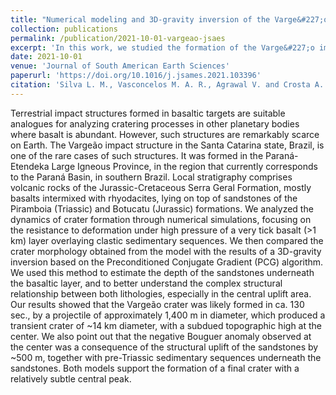 ```yaml
---
title: "Numerical modeling and 3D-gravity inversion of the Varge&#227;o impact structure formed in a mixed basalt/sandstone target, Paran&#225; Basin, Brazil"
collection: publications
permalink: /publication/2021-10-01-vargeao-jsaes
excerpt: 'In this work, we studied the formation of the Varge&#227;o impact structure through impact modeling.'
date: 2021-10-01
venue: 'Journal of South American Earth Sciences'
paperurl: 'https://doi.org/10.1016/j.jsames.2021.103396'
citation: 'Silva L. M., Vasconcelos M. A. R., Agrawal V. and Crosta A. P., Numerical modeling and 3D-gravity inversion of the Varge&#227;o impact structure formed in a mixed basalt/sandstone target of the Paran&#225; Basin, Brazil, <i>Journal of South American Earth Sciences</i>, <b>110</b> (2021), 103396.'
---
```


Terrestrial impact structures formed in basaltic targets are suitable analogues for analyzing cratering processes in other planetary bodies where basalt is abundant. However, such structures are remarkably scarce on Earth. The Vargeão impact structure in the Santa Catarina state, Brazil, is one of the rare cases of such structures. It was formed in the Paraná-Etendeka Large Igneous Province, in the region that currently corresponds to the Paraná Basin, in southern Brazil. Local stratigraphy comprises volcanic rocks of the Jurassic-Cretaceous Serra Geral Formation, mostly basalts intermixed with rhyodacites, lying on top of sandstones of the Piramboia (Triassic) and Botucatu (Jurassic) formations. We analyzed the dynamics of crater formation through numerical simulations, focusing on the resistance to deformation under high pressure of a very tick basalt (>1 km) layer overlaying clastic sedimentary sequences. We then compared the crater morphology obtained from the model with the results of a 3D-gravity inversion based on the Preconditioned Conjugate Gradient (PCG) algorithm. We used this method to estimate the depth of the sandstones underneath the basaltic layer, and to better understand the complex structural relationship between both lithologies, especially in the central uplift area. Our results showed that the Vargeão crater was likely formed in ca. 130 sec., by a projectile of approximately 1,400 m in diameter, which produced a transient crater of ~14 km diameter, with a subdued topographic high at the center. We also point out that the negative Bouguer anomaly observed at the center was a consequence of the structural uplift of the sandstones by ~500 m, together with pre-Triassic sedimentary sequences underneath the sandstones. Both models support the formation of a final crater with a relatively subtle central peak.